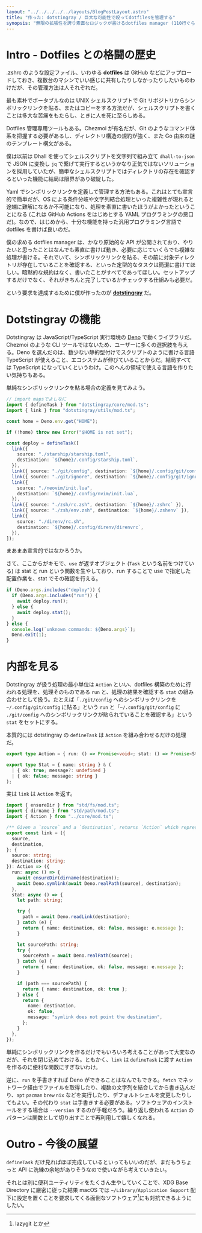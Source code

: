 ```yaml
---
layout: "../../../../../layouts/BlogPostLayout.astro"
title: "作った: dotstingray / 巨大な可能性で殴ってdotfilesを管理する"
synopsis: "無限の拡張性を誇り素直なロジックが書けるdotfiles manager (110行ぐらい) を書いたよ"
---
```


# Intro - Dotfiles との格闘の歴史

.zshrc のような設定ファイル、いわゆる **dotfiles** は GitHub などにアップロードしておき、複数台のマシンでいい感じに共有したりしなかったりしたいものわけだが、その管理方法は人それぞれだ。

最も素朴でポータブルなのは UNIX シェルスクリプトで Git リポジトリからシンボリックリンクを貼る、またはコピーをする方法だが、シェルスクリプトを書くことは多大な苦痛をもたらし、ときに人を死に至らしめる。

Dotfiles 管理専用ツールもある。Chezmoi が有名だが、Git のようなコマンド体系を把握する必要があるし、ディレクトリ構造の規約が強く、また Go 由来の謎のテンプレート構文がある。

僕は以前は Dhall を使ってシェルスクリプトを文字列で組み立て `dhall-to-json` で JSON に変換し `jq` で繋げて実行するというかなり正気ではないソリューションを採用していたが、簡単なシェルスクリプトではディレクトリの存在を確認するといった機能に結局は限界があり破綻した。

Yaml でシンボリックリンクを定義して管理する方法もある。これはとても宣言的で簡単だが、OS による条件分岐や文字列結合処理といった複雑性が現れると途端に難解になるか不可能になり、処理を素直に書いたほうがよかったということになる (これは GitHub Actions をはじめとする YAML プログラミングの悪口だ)。なので、はじめから、十分な機能を持った汎用プログラミング言語で dotfiles を書けば良いのだ。

僕の求める dotfiles manager は、かなり原始的な API が公開されており、やりたいと思ったことはなんでも素直に書けば動き、必要に応じていくらでも複雑な処理が書ける。それでいて、シンボリックリンクを貼る、その前に対象ディレクトリが存在していることを確認する、といった定型的なタスクは簡潔に書けてほしい。暗黙的な規約はなく、書いたことがすべてであってほしい。セットアップするだけでなく、それがきちんと完了しているかチェックする仕組みも必要だ。

という要求を達成するために僕が作ったのが **[dotstingray](https://github.com/aumyf/dotstingray)** だ。

# Dotstingray の機能

Dotstingray は JavaScript/TypeScript 実行環境の [Deno](https://deno.land) で動くライブラリだ。Chezmoi のような CLI ツールではないため、ユーザーに多くの選択肢を与える。Deno を選んだのは、数少ない静的型付けでスクリプトのように書ける言語 TypeScript が使えること、エコシステムが伸びていることからだ。結局すべては TypeScript になっていくというわけ。このへんの領域で使える言語を作りたい気持ちもある。

単純なシンボリックリンクを貼る場合の定義を見てみよう。

```ts
// import mapsでよしなに
import { defineTask } from "dotstingray/core/mod.ts";
import { link } from "dotstingray/utils/mod.ts";

const home = Deno.env.get("HOME");

if (!home) throw new Error("$HOME is not set");

const deploy = defineTask([
  link({
    source: "./starship/starship.toml",
    destination: `${home}/.config/starship.toml`,
  }),
  link({ source: "./git/config", destination: `${home}/.config/git/config` }),
  link({ source: "./git/ignore", destination: `${home}/.config/git/ignore` }),
  link({
    source: "./neovim/init.lua",
    destination: `${home}/.config/nvim/init.lua`,
  }),
  link({ source: "./zsh/rc.zsh", destination: `${home}/.zshrc` }),
  link({ source: "./zsh/env.zsh", destination: `${home}/.zshenv` }),
  link({
    source: "./direnv/rc.sh",
    destination: `${home}/.config/direnv/direnvrc`,
  }),
]);
```

まあまあ宣言的ではなかろうか。

さて、ここからがキモで、`use` が返すオブジェクト (`Task` という名前をつけている) は stat と run という関数を生やしており、run することで use で指定した配置作業を、stat でその確認を行える。

```ts
if (Deno.args.includes("deploy")) {
  if (Deno.args.includes("run")) {
    await deploy.run();
  } else {
    await deploy.stat();
  }
} else {
  console.log(`unknown commands: ${Deno.args}`);
  Deno.exit(1);
}
```

# 内部を見る

Dotstingray が扱う処理の最小単位は `Action` といい、dotfiles 構築のために行われる処理を、処理そのものである `run` と、処理の結果を確認する `stat` の組み合わせとして扱う。たとえば「`./git/config` へのシンボリックリンクを `~/.config/git/config` に貼る」という `run` と「`~/.config/git/config` に `./git/config` へのシンボリックリンクが貼られていることを確認する」という `stat` をセットにする。

本質的には dotstingray の `defineTask` は `Action` を組み合わせるだけの処理だ。

```ts
export type Action = { run: () => Promise<void>; stat: () => Promise<Stat> };

export type Stat = { name: string } & (
  | { ok: true; message?: undefined }
  | { ok: false; message: string }
);
```

実は `link` は `Action` を返す。

```ts
import { ensureDir } from "std/fs/mod.ts";
import { dirname } from "std/path/mod.ts";
import { Action } from "../core/mod.ts";

/** Given a `source` and a `destination`, returns `Action` which represents symbolic link from `source` to `destination`. */
export const link = ({
  source,
  destination,
}: {
  source: string;
  destination: string;
}): Action => ({
  run: async () => {
    await ensureDir(dirname(destination));
    await Deno.symlink(await Deno.realPath(source), destination);
  },
  stat: async () => {
    let path: string;

    try {
      path = await Deno.readLink(destination);
    } catch (e) {
      return { name: destination, ok: false, message: e.message };
    }

    let sourcePath: string;
    try {
      sourcePath = await Deno.realPath(source);
    } catch (e) {
      return { name: destination, ok: false, message: e.message };
    }

    if (path === sourcePath) {
      return { name: destination, ok: true };
    } else {
      return {
        name: destination,
        ok: false,
        message: "symlink does not point the destination",
      };
    }
  },
});
```

単純にシンボリックリンクを作るだけでもいろいろ考えることがあって大変なのだが、それを閉じ込めておける。ともかく、`link` は `defineTask` に渡す `Action` を作るのに便利な関数にすぎないわけ。

逆に、`run` を手書きすれば Deno ができることはなんでもできる。`fetch` でネットワーク経由でファイルを取得したり、複数の文字列を結合してから書き込んだり、`apt` `pacman` `brew` `nix` などを実行したり、デフォルトシェルを変更したりしてもよい。その代わり `stat` は手書きする必要がある。ソフトウェアのインストールをする場合は `--version` するのが手軽だろう。繰り返し使われる `Action` のパターンは関数として切り出すことで再利用して嬉しくなれる。

# Outro - 今後の展望

`defineTask` だけ見ればほぼ完成しているといってもいいのだが、まだもうちょっと API に洗練の余地がありそうなので使いながら考えていきたい。

それとは別に便利ユーティリティをたくさん生やしていくことで、XDG Base Directory に厳密に従った結果 macOS では `~/Library/Application Support` 配下に設定を置くことを要求してくる面倒なソフトウェア[^1]にも対抗できるようにしたい。

[^1]: lazygit とか
